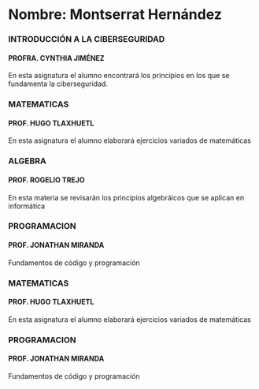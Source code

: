 # Nombre: Montserrat Hernández

### INTRODUCCIÓN A LA CIBERSEGURIDAD

#### PROFRA. CYNTHIA JIMÉNEZ

 En esta asignatura el alumno encontrará los principios en los que se fundamenta la ciberseguridad.

### MATEMATICAS

#### PROF. HUGO TLAXHUETL

En esta asignatura el alumno elaborará ejercicios variados de matemáticas

### ALGEBRA

#### PROF. ROGELIO TREJO

En esta materia se revisarán los principios algebráicos que se aplican en informática

### PROGRAMACION

#### PROF. JONATHAN MIRANDA

Fundamentos de código y programación

### MATEMATICAS

#### PROF. HUGO TLAXHUETL

En esta asignatura el alumno elaborará ejercicios variados de matemáticas

### PROGRAMACION

#### PROF. JONATHAN MIRANDA

Fundamentos de código y programación